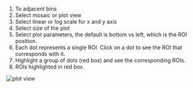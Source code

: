 1. To adjacent bins
2. Select mosaic or plot view
3. Select linear or log scale for x and y axis
4. Select size of the plot
5. Select plot parameters, the default is bottom vs left, which is the ROI position.
6. Each dot represents a single ROI. Click on a dot to see the ROI that corresponds with it.
7. Highlight a group of dots (red box) and see the corresponding ROIs.
8. ROIs highlighted in red box.

![plot view](https://cloud.githubusercontent.com/assets/14059636/11193763/71c903e6-8c76-11e5-8162-638183cbcbc8.png)